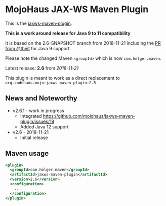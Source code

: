 # MojoHaus JAX-WS Maven Plugin

This is the [jaxws-maven-plugin](http://www.mojohaus.org/jaxws-maven-plugin/).

**This is a work around release for Java 9 to 11 compatibility**

It is based on the 2.6-SNAPSHOT branch from 2018-11-21 including the [PR from @theit](https://github.com/mojohaus/jaxws-maven-plugin/pull/71) for Java 9 support.

Please note the changed Maven `<groupId>` which is now `com.helger.maven`.

Latest release: **2.6** from *2018-11-21*

This plugin is meant to work as a direct replacement to `org.codehaus.mojo:jaxws-maven-plugin:2.5`

## News and Noteworthy

* v2.6.1 - work in progress
    * Integrated https://github.com/mojohaus/jaxws-maven-plugin/issues/19
    * Added Java 12 support
* v2.6 - 2018-11-21
    * Initial release 

## Maven usage

```xml
<plugin>
  <groupId>com.helger.maven</groupId>
  <artifactId>jaxws-maven-plugin</artifactId>
  <version>2.6</version>
  <configuration>
    ...
  </configuration>
</plugin>
```
